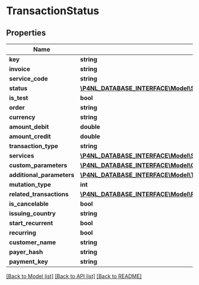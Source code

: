 # TransactionStatus

## Properties
Name | Type | Description | Notes
------------ | ------------- | ------------- | -------------
**key** | **string** |  | [optional] 
**invoice** | **string** |  | [optional] 
**service_code** | **string** |  | [optional] 
**status** | [**\P4NL_DATABASE_INTERFACE\Model\Status**](Status.md) |  | [optional] 
**is_test** | **bool** |  | [optional] 
**order** | **string** |  | [optional] 
**currency** | **string** |  | [optional] 
**amount_debit** | **double** |  | [optional] 
**amount_credit** | **double** |  | [optional] 
**transaction_type** | **string** |  | [optional] 
**services** | [**\P4NL_DATABASE_INTERFACE\Model\Service[]**](Service.md) |  | [optional] 
**custom_parameters** | [**\P4NL_DATABASE_INTERFACE\Model\CustomParameter[]**](CustomParameter.md) |  | [optional] 
**additional_parameters** | [**\P4NL_DATABASE_INTERFACE\Model\TransactionStatusResponseAdditionalParameter**](TransactionStatusResponseAdditionalParameter.md) |  | [optional] 
**mutation_type** | **int** |  | [optional] 
**related_transactions** | [**\P4NL_DATABASE_INTERFACE\Model\RelatedTransaction[]**](RelatedTransaction.md) |  | [optional] 
**is_cancelable** | **bool** |  | [optional] 
**issuing_country** | **string** |  | [optional] 
**start_recurrent** | **bool** |  | [optional] 
**recurring** | **bool** |  | [optional] 
**customer_name** | **string** |  | [optional] 
**payer_hash** | **string** |  | [optional] 
**payment_key** | **string** |  | [optional] 

[[Back to Model list]](../README.md#documentation-for-models) [[Back to API list]](../README.md#documentation-for-api-endpoints) [[Back to README]](../README.md)


